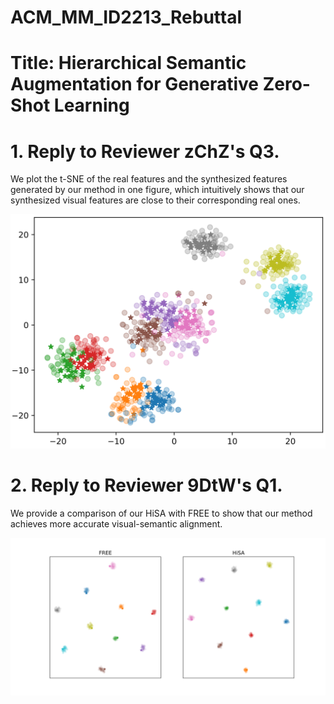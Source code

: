 # ACM_MM_ID2213_Rebuttal
# Title: Hierarchical Semantic Augmentation for Generative Zero-Shot Learning

# 1. Reply to Reviewer zChZ's Q3.
We plot the t-SNE of the real features and the synthesized features generated by our method in one figure, which intuitively shows that our synthesized visual features are close to their corresponding real ones.

![image](./tSNE_HiSA.png)

# 2. Reply to Reviewer 9DtW's Q1.
We provide a comparison of our HiSA with FREE to show that our method achieves more accurate visual-semantic alignment.

![image](./FREE_HiSA_Alignment.png)
